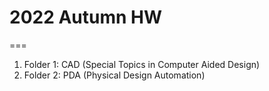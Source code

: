 # 2022 Autumn HW
===
1. Folder 1: CAD (Special Topics in Computer Aided Design)  
2. Folder 2: PDA (Physical Design Automation)
